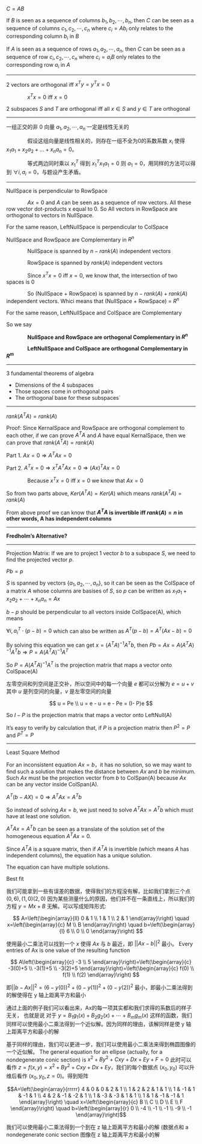 $C = AB$

If $B$ is seen as a sequence of columns $b_1, b_2, \cdots, b_n$, then $C$ can be seen as a sequence of columns $c_1, c_2, \cdots, c_n$ where $c_i = Ab_i$ only relates to the corresponding column $b_i$ in $B$ 

If $A$ is seen as a sequence of rows $a_1, a_2, \cdots, a_n$, then $C$ can be seen as a sequence of row $c_i, c_2, \cdots, c_n$ where $c_i = a_iB$ only relates to the corresponding row $a_i$ in $A$

---

2 vectors are orthogonal iff $x^T y = y^T x = 0$

&emsp;&emsp;&emsp;&emsp;$x^Tx = 0$ iff $x = 0$

2 subspaces $S$ and $T$ are orthogonal iff all $x \in S$ and $y \in T$ are orthogonal


---

一组正交的非 0 向量 $a_1, a_2, \cdots, a_n$ 一定是线性无关的

&emsp;&emsp;&emsp;&emsp;假设这组向量是线性相关的，则存在一组不全为0的系数系数 $x_i$ 使得 $x_1a_1 + x_2a_2 + \dotsc + x_na_n = 0$。

&emsp;&emsp;&emsp;&emsp;等式两边同时乘以 $x_1^T$ 得到 $x_1^Tx_1a_1 = 0$ 则 $a_1 = 0$，用同样的方法可以得到 $\forall i, a_i = 0$，与题设产生矛盾。

---

NullSpace is perpendicular to RowSpace

&emsp;&emsp;&emsp;&emsp;$Ax = 0$ and $A$ can be seen as a sequence of row vectors. All these row vector dot-products x equal to 0. So All vectors in RowSpace are orthogonal to vectors in NullSpace.

For the same reason, LeftNullSpace is perpendicular to ColSpace

NullSpace and RowSpace are Complementary in $R^n$

&emsp;&emsp;&emsp;&emsp;NullSpace is spanned by $n - rank(A)$ independent vectors

&emsp;&emsp;&emsp;&emsp;RowSpace is spanned by $rank(A)$ independent vectors

&emsp;&emsp;&emsp;&emsp;Since $x^Tx = 0$ iff $x = 0$, we know that, the intersection of two spaces is ${0}$

&emsp;&emsp;&emsp;&emsp;So (NullSpace + RowSpace) is spanned by $n - rank(A) + rank(A)$ independent vectors. Whici means that (NullSpace + RowSpace) = $R^n$

For the same reason, LeftNullSpace and ColSpace are Complementary

So we say 

&emsp;&emsp;&emsp;&emsp;**NullSpace and RowSpace are orthogonal Complementary in $R^n$**

&emsp;&emsp;&emsp;&emsp;**LeftNullSpace and ColSpace are orthogonal Complementary in $R^m$**

---

3 fundamental theorems of algebra

- Dimensions of the 4 subspaces
- Those spaces come in orthogonal pairs
- The orthogonal base for these subspaces`

---

$rank(A^TA) = rank(A)$

Proof: Since KernalSpace and RowSpace are orthogonal complement to each other, if we can prove $A^TA$ and $A$ have equal KernalSpace, then we can prove that $rank(A^TA) = rank(A)$

Part 1. $Ax = 0 \Rightarrow A^TAx = 0$ 

Part 2. $A^Tx = 0 \Rightarrow x^TA^TAx = 0 \Rightarrow (Ax)^TAx = 0$

&emsp;&emsp;&emsp;&emsp;Because $x^Tx = 0$ iff $x = 0$ we know that $Ax = 0$

So from two parts above, $Ker(A^TA) = Ker(A)$ which means $rank(A^TA) = rank(A)$

From above proof we can know that **$A^TA$ is invertible iff $rank(A) = n$ in other words, A has independent columns**

---

**Fredholm’s Alternative?**

---

Projection Matrix: If we are to project 1 vector $b$ to a subspace $S$, we need to find the projected vector $p$. 

$Pb = p$

$S$ is spanned by vectors $\{a_1, a_2, \cdots, a_n\}$, so it can be seen as the ColSpace of a matrix $A$ whose columns are basises of $S$, so $p$ can be written as $x_1a_1 + x_2a_2 + \cdots + x_na_n = Ax$

$b - p$ should be perpendicular to all vectors inside ColSpace(A), which means 

$\forall i, a_i^T \cdot (p - b) = 0$ which can also be written as $A^T(p - b) = A^T(Ax - b) = 0$

By solving this equation we can get $x = (A^TA)^{-1}A^Tb$, then $Pb = Ax = A(A^TA)^{-1}A^Tb \Rightarrow P = A(A^TA)^{-1}A^T$

So $P = A(A^TA)^{-1}A^T$ is the projection matrix that maps a vector onto ColSpace(A)

左零空间和列空间是正交补，所以空间中的每一个向量 $e$ 都可以分解为 
$e = u + v$ 其中 $u$ 是列空间的向量，$v$ 是左零空间的向量

$$
u = Pe \\
u = e - u = e - Pe = (I- P)e
$$

So $I - P$ is the projection matrix that maps a vector onto LeftNull(A)


It’s easy to verify by calculation that, if $P$ is a projection matrix then $P^2 = P$ and $P^T = P$

---

Least Square Method

For an inconsistent equation $Ax = b$，it has no solution, so we may want to find such a solution that makes the distance between $Ax$ and $b$ be minimum. Such $Ax$ must be the projection vector from $b$ to ColSpan(A) because $Ax$ can be any vector inside ColSpan(A).

$A^T(b - AX) = 0 \Rightarrow A^TAx = A^Tb$

So instead of solving $Ax=b$, we just need to solve $A^TAx = A^Tb$ which must have at least one solution.

$A^TAx = A^Tb$ can be seen as a translate of the solution set of the homogeneous equation $A^TAx = 0$. 

Since $A^TA$ is a square matrix, then if $A^TA$ is invertible (which means $A$ has independent columns), the equation has a unique solution.

The equation can have multiple solutions.

Best fit

我们可能拿到一些有误差的数据，使得我们的方程没有解，比如我们拿到三个点 $(0, 6), (1, 0) (2, 0)$ 因为某些测量什么的原因，他们并不在一条直线上，所以我们的方程 $y = Mx + B$ 无解。可以写成矩阵形式:

$$
A=\left(\begin{array}{ll}
0 & 1 \\
1 & 1 \\
2 & 1
\end{array}\right) \quad x=\left(\begin{array}{c}
M \\
B
\end{array}\right) \quad b=\left(\begin{array}{l}
6 \\
0 \\
0
\end{array}\right)
$$

使用最小二乘法可以找到一个 $x$ 使得 $Ax$ 与 $b$ 最近，即 $||Ax - b||^2$ 最小。
Every entries of Ax is one value of the resulting function

$$
A\left(\begin{array}{c}
-3 \\
5
\end{array}\right)=\left(\begin{array}{c}
-3(0)+5 \\
-3(1)+5 \\
-3(2)+5
\end{array}\right)=\left(\begin{array}{c}
f(0) \\
f(1) \\
f(2)
\end{array}\right)
$$

即$||b - Ax||^2 = (6 - y(0))^2 + (0 - y(1))^2 + (0 - y(2))^2$ 最小，即最小二乘法得到的解使得在 y 轴上距离平方和最小



通过上面的例子我们可以看出来，Ax的每一项其实都和我们求得的系数后的样子无关，
也就是说 对于 $y=B_{1} g_{1}(x)+B_{2} g_{2}(x)+\cdots+B_{m} g_{m}(x)$ 这样的函数，我们同样可以使用最小二乘法得到一个近似解。因为同样的理由，该解同样是使 y 轴上距离平方和最小的解

基于同样的理由，我们可以更进一步，我们可以使用最小二乘法来得到椭圆图像的一个近似解。
The general equation for an ellipse (actually, for a nondegenerate conic section) is
$x^{2} + By^{2} + Cxy + Dx + Ey + F=0$
此时可以看作 $z = f(x, y) = x^{2} + By^{2} + Cxy + Dx + Ey$，我们的每个数据点 $(x_0, y_0)$ 可以升维后看作 $(x_0, y_0, z = 0)$。得到矩阵

$$A=\left(\begin{array}{rrrrr}
4 & 0 & 0 & 2 & 1 \\
1 & 2 & 2 & 1 & 1 \\
1 & -1 & 1 & -1 & 1 \\
4 & 2 & -1 & -2 & 1 \\
1 & -3 & -3 & 1 & 1 \\
1 & 1 & -1 & -1 & 1
\end{array}\right) \quad x=\left(\begin{array}{c}
B \\
C \\
D \\
E \\
F
\end{array}\right) \quad b=\left(\begin{array}{r}
0 \\
-4 \\
-1 \\
-1 \\
-9 \\
-1
\end{array}\right)$$

我们可以使用最小二乘法得到一个到在 z 轴上距离平方和最小的解 (数据点和 a nondegenerate conic section 图像在 z 轴上距离平方和最小的解

